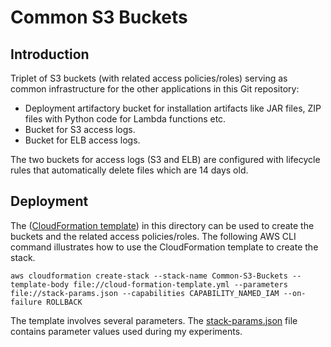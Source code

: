 # Common S3 Buckets

## Introduction
Triplet of S3 buckets (with related access policies/roles) serving as common infrastructure for the other applications in this Git repository:
* Deployment artifactory bucket for installation artifacts like JAR files, ZIP files with Python code for Lambda functions etc.
* Bucket for S3 access logs.
* Bucket for ELB access logs.

The two buckets for access logs (S3 and ELB) are configured with lifecycle rules that automatically delete files which are 14 days old.

## Deployment
The ([CloudFormation template](./cloud-formation-template.yml)) in this directory can be used to create the buckets and the related access policies/roles. The following AWS CLI command illustrates how to use the CloudFormation template to create the stack.

```
aws cloudformation create-stack --stack-name Common-S3-Buckets --template-body file://cloud-formation-template.yml --parameters file://stack-params.json --capabilities CAPABILITY_NAMED_IAM --on-failure ROLLBACK
```

The template involves several parameters. The [stack-params.json](./stack-params.json) file contains parameter values used during my experiments.

